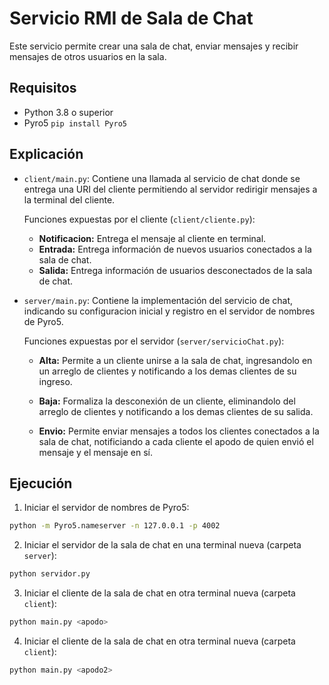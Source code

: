 # Servicio RMI de Sala de Chat
Este servicio permite crear una sala de chat, enviar mensajes y recibir mensajes de otros usuarios en la sala.

## Requisitos
- Python 3.8 o superior
- Pyro5 `pip install Pyro5`

## Explicación
* `client/main.py`: Contiene una llamada al servicio de chat donde se entrega una URI del cliente permitiendo al servidor redirigir mensajes a la terminal del cliente.

    Funciones expuestas por el cliente (`client/cliente.py`):

    * **Notificacion:** Entrega el mensaje al cliente en terminal.
    * **Entrada:** Entrega información de nuevos usuarios conectados a la sala de chat.
    * **Salida:** Entrega información de usuarios desconectados de la sala de chat.

* `server/main.py`: Contiene la implementación del servicio de chat, indicando su configuracion inicial y registro en el servidor de nombres de Pyro5.

    Funciones expuestas por el servidor (`server/servicioChat.py`):

    * **Alta:** Permite a un cliente unirse a la sala de chat, ingresandolo en un arreglo de clientes y notificando a los demas clientes de su ingreso.

    * **Baja:** Formaliza la desconexión de un cliente, eliminandolo del arreglo de clientes y notificando a los demas clientes de su salida.

    * **Envio:** Permite enviar mensajes a todos los clientes conectados a la sala de chat, notificiando a cada cliente el apodo de quien envió el mensaje y el mensaje en sí.

## Ejecución

1. Iniciar el servidor de nombres de Pyro5:
```bash
python -m Pyro5.nameserver -n 127.0.0.1 -p 4002
```

2. Iniciar el servidor de la sala de chat en una terminal nueva (carpeta `server`):

```bash
python servidor.py
```

3. Iniciar el cliente de la sala de chat en otra terminal nueva (carpeta `client`):

```bash
python main.py <apodo>
```

4. Iniciar el cliente de la sala de chat en otra terminal nueva (carpeta `client`):

```bash
python main.py <apodo2>
```